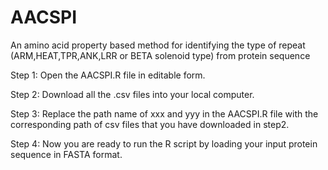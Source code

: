 # AACSPI
An amino acid property based method for identifying the type of repeat (ARM,HEAT,TPR,ANK,LRR or BETA solenoid type) from protein sequence


Step 1: Open the AACSPI.R file in editable form.

Step 2: Download all the .csv files into your local computer. 

Step 3: Replace the path name of xxx and yyy in the AACSPI.R file with the corresponding path of csv files that you have downloaded in step2.

Step 4: Now you are ready to run the R script by loading your input protein sequence in FASTA format.

